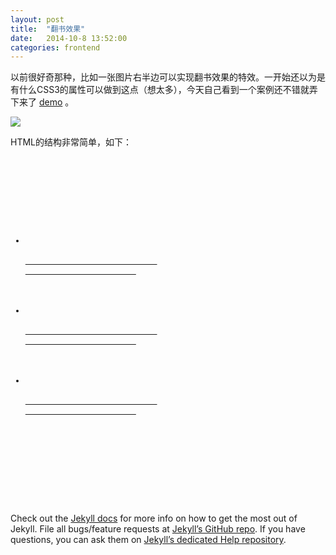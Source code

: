 ```yaml
---
layout: post
title:  "翻书效果"
date:   2014-10-8 13:52:00
categories: frontend
---
```


以前很好奇那种，比如一张图片右半边可以实现翻书效果的特效。一开始还以为是有什么CSS3的属性可以做到这点（想太多），今天自己看到一个案例还不错就弄下来了 [demo][demoSite] 。

<img src="{{site.url}}sysutangzxBlog/source/2014-10-08-book-effect-1.png">

HTML的结构非常简单，如下：

<pre>
	<div class="cover">
	     <div class="inner-controls">
	         <ul>
	             <li>
	                 <a href="#">
	                     <span class="entypo-play"></span>
	                 </a>
	             </li>
	             <li>
	                 <a href="#">
	                     <span class="entypo-download"></span>
	                 </a>
	             </li>
	             <li>
	                 <a href="#">
	                     <span class="entypo-share"></span>
	                 </a>
	            </li>
	         </ul>
	    </div>
	</div>
</pre>

Check out the [Jekyll docs][jekyll] for more info on how to get the most out of Jekyll. File all bugs/feature requests at [Jekyll’s GitHub repo][jekyll-gh]. If you have questions, you can ask them on [Jekyll’s dedicated Help repository][jekyll-help].


[demoSite]:    http://cody1991.github.io/onlineTest/cssdesk/4/index.html
[jekyll]:      http://jekyllrb.com
[jekyll-gh]:   https://github.com/jekyll/jekyll
[jekyll-help]: https://github.com/jekyll/jekyll-help
